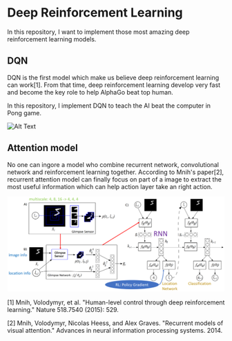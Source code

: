 # Deep Reinforcement Learning

In this repository, I want to implement those most amazing deep reinforcement learning models.

## DQN

DQN is the first model which make us believe deep reinforcement learning can work[1]. From that time, deep reinforcement learning develop very fast and become the key role to help AlphaGo beat top human.

In this repository, I implement DQN to teach the AI beat the computer in Pong game.

![Alt Text](https://github.com/placeforyiming/DeepReinforcementLearning/blob/master/DQN/Pong.gif)

## Attention model

No one can ingore a model who combine recurrent network, convolutional network and reinforcement learning together. According to Mnih's paper[2], recurrent attention model can finally focus on part of a image to extract the most useful information which can help action layer take an right action.

![Alt text](/AttentionModel/ram.png)


[1] Mnih, Volodymyr, et al. "Human-level control through deep reinforcement learning." Nature 518.7540 (2015): 529.

[2] Mnih, Volodymyr, Nicolas Heess, and Alex Graves. "Recurrent models of visual attention." Advances in neural information processing systems. 2014.
